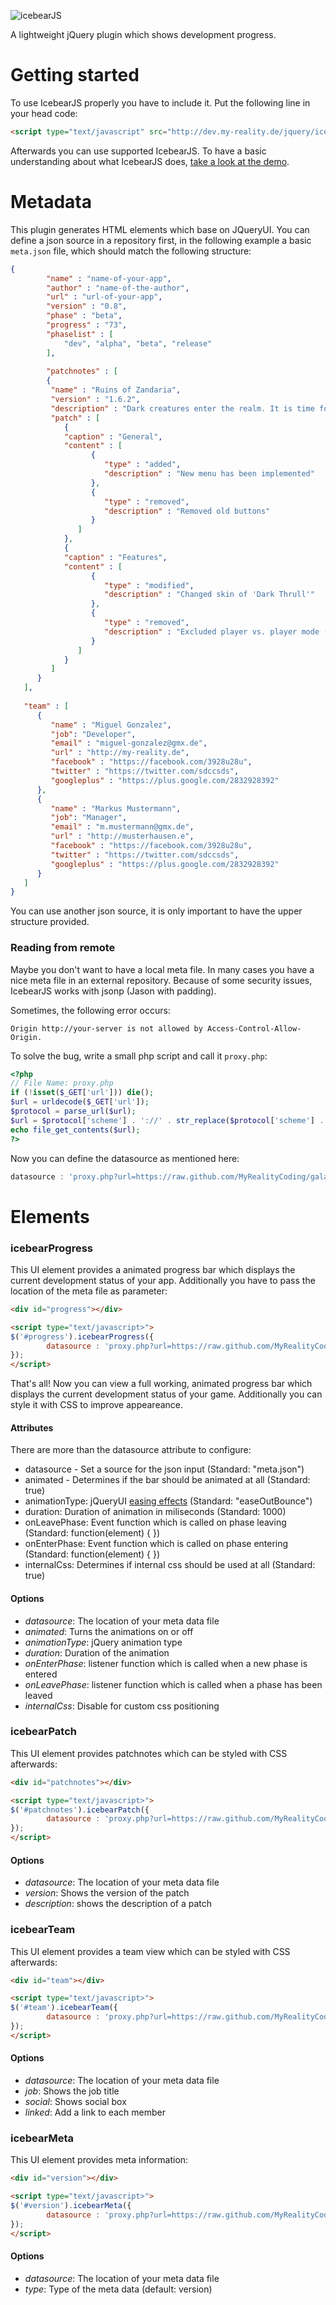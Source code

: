 ![icebearJS](icebearjs-head.png)

A lightweight jQuery plugin which shows development progress.

Getting started
===

To use IcebearJS properly you have to include it. Put the following line in your head code:

```html
<script type="text/javascript" src="http://dev.my-reality.de/jquery/icebearjs/1.1/jquery.icebearjs.min.js"></script>
```

Afterwards you can use supported IcebearJS. To have a basic understanding about what IcebearJS does, [take a look at the demo](http://dev.my-reality.de/jquery/icebearjs/demo/).

Metadata
===

This plugin generates HTML elements which base on JQueryUI. You can define a json source in a repository first, in the following example a basic ```meta.json``` file, which should match the following structure:

```json
{
        "name" : "name-of-your-app",
        "author" : "name-of-the-author",
        "url" : "url-of-your-app",
        "version" : "0.8",
        "phase" : "beta",
        "progress" : "73",
        "phaselist" : [
            "dev", "alpha", "beta", "release"
        ],
                
        "patchnotes" : [
        {
         "name" : "Ruins of Zandaria",
         "version" : "1.6.2",
         "description" : "Dark creatures enter the realm. It is time for a new battle!",
         "patch" : [
            {
            "caption" : "General",
            "content" : [
                  {
                     "type" : "added",
                     "description" : "New menu has been implemented"
                  },
                  {
                     "type" : "removed",
                     "description" : "Removed old buttons"
                  }
               ]
            },
            {
            "caption" : "Features",
            "content" : [
                  {
                     "type" : "modified",
                     "description" : "Changed skin of 'Dark Thrull'"
                  },
                  {
                     "type" : "removed",
                     "description" : "Excluded player vs. player mode (PVP)"
                  }
               ]
            }
         ]
      }
   ],
           
   "team" : [
      {
         "name" : "Miguel Gonzalez",
         "job": "Developer",
         "email" : "miguel-gonzalez@gmx.de",
         "url" : "http://my-reality.de",
         "facebook" : "https://facebook.com/3928u28u",
         "twitter" : "https://twitter.com/sdccsds",
         "googleplus" : "https://plus.google.com/2832928392"
      },
      {
         "name" : "Markus Mustermann",
         "job": "Manager",
         "email" : "m.mustermann@gmx.de",
         "url" : "http://musterhausen.e",
         "facebook" : "https://facebook.com/3928u28u",
         "twitter" : "https://twitter.com/sdccsds",
         "googleplus" : "https://plus.google.com/2832928392"
      }
   ]
}
```

You can use another json source, it is only important to have the upper structure provided.

### Reading from remote

Maybe you don't want to have a local meta file. In many cases you have a nice meta file in an external repository. Because of some security issues, IcebearJS works with jsonp (Jason with padding).

Sometimes, the following error occurs:

```text
Origin http://your-server is not allowed by Access-Control-Allow-Origin.
```

To solve the bug, write a small php script and call it ```proxy.php```:
```php
<?php
// File Name: proxy.php
if (!isset($_GET['url'])) die();
$url = urldecode($_GET['url']);
$protocol = parse_url($url);
$url = $protocol['scheme'] . '://' . str_replace($protocol['scheme'] . '://', '', $url);
echo file_get_contents($url);
?>
```

Now you can define the datasource as mentioned here:
```javascript
datasource : 'proxy.php?url=https://raw.github.com/MyRealityCoding/galacticum/master/res/meta.json'
```

Elements
===

### icebearProgress

This UI element provides a animated progress bar which displays the current development status of your app. Additionally you have to pass the location of the meta file as parameter:

```html
<div id="progress"></div>

<script type="text/javascript>">
$('#progress').icebearProgress({
        datasource : 'proxy.php?url=https://raw.github.com/MyRealityCoding/galacticum/master/res/meta.json'
});
</script>
```
That's all! Now you can view a full working, animated progress bar which displays the current development status of your game. Additionally you can style it with CSS to improve appeareance.

#### Attributes

There are more than the datasource attribute to configure:

* datasource - Set a source for the json input (Standard: "meta.json")
* animated - Determines if the bar should be animated at all (Standard: true)
* animationType: jQueryUI [easing effects](http://api.jqueryui.com/easings/) (Standard: "easeOutBounce")
* duration: Duration of animation in miliseconds (Standard: 1000)
* onLeavePhase: Event function which is called on phase leaving (Standard: function(element) { })
* onEnterPhase: Event function which is called on phase entering (Standard: function(element) { })
* internalCss: Determines if internal css should be used at all (Standard: true)

#### Options

 * *datasource*: The location of your meta data file
 * *animated*: Turns the animations on or off
 * *animationType*: jQuery animation type
 * *duration*: Duration of the animation
 * *onEnterPhase*: listener function which is called when a new phase is entered
 * *onLeavePhase*: listener function which is called when a phase has been leaved
 * *internalCss*: Disable for custom css positioning

### icebearPatch

This UI element provides patchnotes which can be styled with CSS afterwards:

```html
<div id="patchnotes"></div>

<script type="text/javascript>">
$('#patchnotes').icebearPatch({
        datasource : 'proxy.php?url=https://raw.github.com/MyRealityCoding/galacticum/master/res/meta.json'
});
</script>
```

#### Options

 * *datasource*: The location of your meta data file
 * *version*: Shows the version of the patch
 * *description*: shows the description of a patch
 
### icebearTeam

This UI element provides a team view which can be styled with CSS afterwards:

```html
<div id="team"></div>

<script type="text/javascript>">
$('#team').icebearTeam({
        datasource : 'proxy.php?url=https://raw.github.com/MyRealityCoding/galacticum/master/res/meta.json'
});
</script>
```

#### Options

 * *datasource*: The location of your meta data file
 * *job*: Shows the job title
 * *social*: Shows social box
 * *linked*: Add a link to each member
 
### icebearMeta

This UI element provides meta information:

```html
<div id="version"></div>

<script type="text/javascript>">
$('#version').icebearMeta({
        datasource : 'proxy.php?url=https://raw.github.com/MyRealityCoding/galacticum/master/res/meta.json'
});
</script>
```

#### Options

 * *datasource*: The location of your meta data file
 * *type*: Type of the meta data (default: version)
